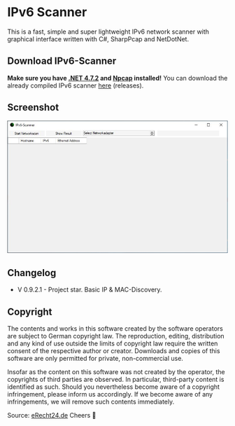 # IPv6 Scanner
This is a fast, simple and super lightweight IPv6 network scanner with graphical interface written with C#, SharpPcap and NetDotNet.

## Download IPv6-Scanner
**Make sure you have [.NET 4.7.2](https://dotnet.microsoft.com/download/dotnet-framework) and [Npcap](https://nmap.org/download.html) installed!**
You can download the already compiled IPv6 scanner [here](https://github.com/MonsterSchool/IPv6-Scanner/releases) (releases). 

## Screenshot
<img src="img/01.JPG">

## Changelog
- V 0.9.2.1 - Project star. Basic IP & MAC-Discovery.

## Copyright
The contents and works in this software created by the software operators are subject to German copyright law. The reproduction, editing, distribution and any kind of use outside the limits of copyright law require the written consent of the respective author or creator. Downloads and copies of this software are only permitted for private, non-commercial use.

Insofar as the content on this software was not created by the operator, the copyrights of third parties are observed. In particular, third-party content is identified as such. Should you nevertheless become aware of a copyright infringement, please inform us accordingly. If we become aware of any infringements, we will remove such contents immediately.

Source: [eRecht24.de](https://www.e-recht24.de/)
Cheers 👀
